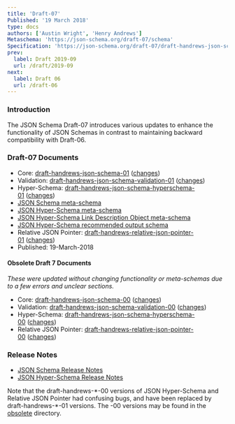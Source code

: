 ```yaml
---
title: 'Draft-07'
Published: '19 March 2018'
type: docs
authors: ['Austin Wright', 'Henry Andrews']
Metaschema: 'https://json-schema.org/draft-07/schema'
Specification: 'https://json-schema.org/draft-07/draft-handrews-json-schema-01.html'
prev:
  label: Draft 2019-09
  url: /draft/2019-09
next:
  label: Draft 06
  url: /draft-06
---
```


### Introduction

The JSON Schema Draft-07 introduces various updates to enhance the functionality of JSON Schemas in contrast to maintaining backward compatibility with Draft-06.

### Draft-07 Documents

- Core: [draft-handrews-json-schema-01](https://json-schema.org/draft-07/draft-handrews-json-schema-01.html) ([changes](https://json-schema.org/draft-07/draft-handrews-json-schema-01.html#rfc.appendix.B))
- Validation: [draft-handrews-json-schema-validation-01](https://json-schema.org/draft-07/draft-handrews-json-schema-validation-01.html) ([changes](https://json-schema.org/draft-07/draft-handrews-json-schema-validation-01.html#rfc.appendix.B))
- Hyper-Schema: [draft-handrews-json-schema-hyperschema-01](https://json-schema.org/draft-07/draft-handrews-json-schema-hyperschema-01.html) ([changes](https://json-schema.org/draft-07/draft-handrews-json-schema-hyperschema-01.html#rfc.appendix.B))
- [JSON Schema meta-schema](https://json-schema.org/draft-07/schema)
- [JSON Hyper-Schema meta-schema](https://json-schema.org/draft-07/hyper-schema)
- [JSON Hyper-Schema Link Description Object meta-schema](https://json-schema.org/draft-07/links)
- [JSON Hyper-Schema recommended output schema](https://json-schema.org/draft-07/hyper-schema-output)
- Relative JSON Pointer: [draft-handrews-relative-json-pointer-01](https://tools.ietf.org/html/draft-handrews-relative-json-pointer-01) ([changes](https://tools.ietf.org/html/draft-handrews-relative-json-pointer-01#appendix-B))
- Published: 19-March-2018

#### Obsolete Draft 7 Documents

_These were updated without changing functionality or meta-schemas due to a few errors and unclear sections._

- Core: [draft-handrews-json-schema-00](https://json-schema.org/draft-07/draft-handrews-json-schema-00.pdf) ([changes](https://json-schema.org/draft-07/draft-handrews-json-schema-00.pdf#appendix-B))
- Validation: [draft-handrews-json-schema-validation-00](https://json-schema.org/draft-07/draft-handrews-json-schema-validation-00.pdf) ([changes](https://json-schema.org/draft-07/draft-handrews-json-schema-validation-00.pdf#appendix-B))
- Hyper-Schema: [draft-handrews-json-schema-hyperschema-00](https://json-schema.org/draft-07/draft-handrews-json-schema-hyperschema-00.html) ([changes](https://json-schema.org/draft-07/draft-handrews-json-schema-hyperschema-00.html#rfc.appendix.B))
- Relative JSON Pointer: [draft-handrews-relative-json-pointer-00](https://tools.ietf.org/html/draft-handrews-relative-json-pointer-00) ([changes](https://tools.ietf.org/html/draft-handrews-relative-json-pointer-00#appendix-B))

### Release Notes

- [JSON Schema Release Notes](../draft-07/json-schema-release-notes)
- [JSON Hyper-Schema Release Notes](../draft-07/json-hyper-schema-release-notes)

Note that the draft-handrews-\*-00 versions of JSON Hyper-Schema and Relative JSON Pointer had confusing bugs, and have been replaced by draft-handrews-\*-01 versions. The -00 versions may be found in the [obsolete](obsolete) directory.
